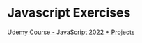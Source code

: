 # Javascript Exercises
[Udemy Course - JavaScript 2022 + Projects](https://www.udemy.com/course/curso-web/)
